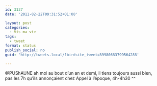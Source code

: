 ```yaml
---
id: 3137
date: '2011-02-22T09:31:52+01:00'

layout: post
categories:
  - Vis ma vie
tags:
  - tweet
format: status
publish_social: no
guid: 'http://tweets.local/?birdsite_tweet=39980683799564288'

---
```


@PUShAUNE ah moi au bout d’un an et demi, il tiens toujours aussi bien, pas les 7h qu’ils annonçaient chez Appel à l’époque, 4h-4h30 ^^